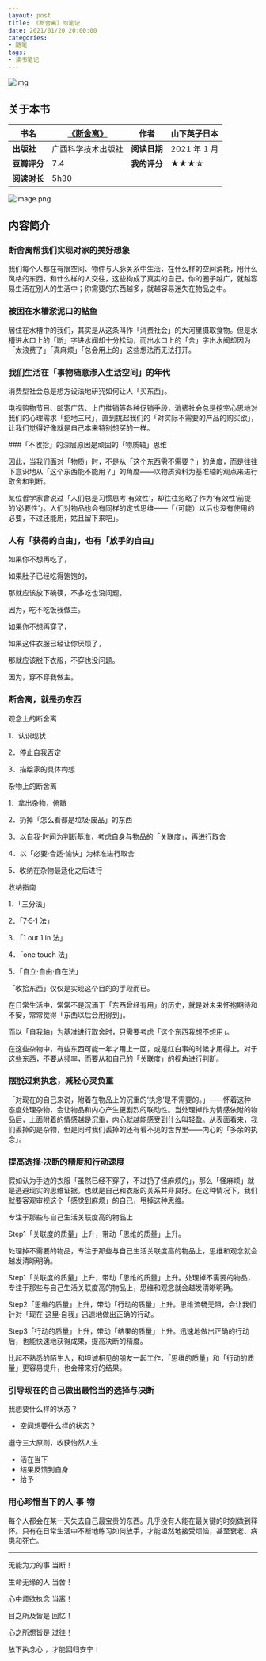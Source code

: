 ```yaml
---
layout: post
title: 《断舍离》的笔记
date: 2021/01/20 20:00:00
categories:
- 随笔
tags:
- 读书笔记
---
```


![img](https://pics.naaln.com/blog/2022-04-05-e1d80a.png-basicBlog)

## 关于本书

| **书名**     | [《断舍离》](https://book.douban.com/subject/24749465/) | **作者**     | 山下英子日本 |
| ------------ | ------------------------------------------------------- | ------------ | ------------ |
| **出版社**   | 广西科学技术出版社                                      | **阅读日期** | 2021 年 1 月    |
| **豆瓣评分** | 7.4                                                     | **我的评分** | ★★★☆         |
| **阅读时长** | 5h30                                                    |              |              |

![image.png](https://pics.naaln.com/blog/2022-04-05-f369fd.png-basicBlog)

## 内容简介

### 断舍离帮我们实现对家的美好想象

我们每个人都在有限空间、物件与人脉关系中生活，在什么样的空间消耗，用什么风格的东西，和什么样的人交往，这些构成了真实的自己。你的圈子越广，就越容易生活在别人的生活中；你需要的东西越多，就越容易迷失在物品之中。

### 被困在水槽淤泥口的鲇鱼

居住在水槽中的我们，其实是从这条叫作「消费社会」的大河里摄取食物。但是水槽进水口上的「断」字进水阀却十分松动，而出水口上的「舍」字出水阀却因为「太浪费了」「真麻烦」「总会用上的」这些想法而无法打开。

### 我们生活在「事物随意渗入生活空间」的年代

消费型社会总是想方设法地研究如何让人「买东西」。

电视购物节目、邮寄广告、上门推销等各种促销手段，消费社会总是挖空心思地对我们的心理需求「挖地三尺」，直到挑起我们的「对实际不需要的产品的购买欲」，让我们觉得好像就是自己本来特别想买的一样。

###「不收拾」的深层原因是顽固的「物质轴」思维

因此，当我们面对「物质」时，不是从「这个东西需不需要？」的角度，而是往往下意识地从「这个东西能不能用？」的角度——以物质资料为基准轴的观点来进行取舍和判断。

某位哲学家曾说过「人们总是习惯思考‘有效性’，却往往忽略了作为‘有效性’前提的‘必要性’」。人们对物品也会有同样的定式思维——「（可能）以后也没有使用的必要，不过还能用，姑且留下来吧」。

### 人有「获得的自由」，也有「放手的自由」

如果你不想再吃了，

如果肚子已经吃得饱饱的，

那就应该放下碗筷，不多吃也没问题。

因为，吃不吃饭我做主。

如果你不想再穿了，

如果这件衣服已经让你厌烦了，

那就应该脱下衣服，不穿也没问题。

因为，穿不穿我做主。

### 断舍离，就是扔东西

观念上的断舍离

1．认识现状

2．停止自我否定

3．描绘家的具体构想

杂物上的断舍离

1．拿出杂物，俯瞰

2．扔掉「怎么看都是垃圾·废品」的东西

3．以自我·时间为判断基准，考虑自身与物品的「关联度」，再进行取舍

4．以「必要·合适·愉快」为标准进行取舍

5．收纳在杂物最适化之后进行

收纳指南

1．「三分法」

2．「7·5·1 法」

3．「1 out 1 in 法」

4．「one touch 法」

5．「自立·自由·自在法」

「收拾东西」仅仅是实现这个目的的手段而已。

在日常生活中，常常不是沉湎于「东西曾经有用」的历史，就是对未来怀抱期待和不安，常常觉得「东西以后会用得到」。

而以「自我轴」为基准进行取舍时，只需要考虑「这个东西我想不想用」。

在这些杂物中，有些东西可能一年才用上一回，或是红白事的时候才用得上。对于这些东西，不要从频率，而要从和自己的「关联度」的视角进行判断。

### 摆脱过剩执念，减轻心灵负重

「对现在的自己来说，附着在物品上的沉重的‘执念’是不需要的。」——怀着这种态度处理杂物，会让物品和内心产生更剧烈的联动性。当处理掉作为情感依附的物品后，上面附着的情感越是沉重，内心就越能感受到什么叫轻盈。从表面看来，我们丢掉的是杂物，但是同时我们丢掉的还有看不见的世界里——内心的「多余的执念」。

### 提高选择·决断的精度和行动速度

假如认为手边的衣服「虽然已经不穿了，不过扔了怪麻烦的」，那么「怪麻烦」就是逃避现实的思维证据。也就是自己和衣服的关系并非良好。在这种情况下，我们就要客观审视这个「感觉到麻烦」的自己，甩掉这种思维。

专注于那些与自己生活关联度高的物品上

Step1「关联度的质量」上升，带动「思维的质量」上升。

处理掉不需要的物品，专注于那些与自己生活关联度高的物品上，思维和观念就会越发清晰明确。

Step1「关联度的质量」上升，带动「思维的质量」上升。处理掉不需要的物品，专注于那些与自己生活关联度高的物品上，思维和观念就会越发清晰明确。

Step2「思维的质量」上升，带动「行动的质量」上升。思维流畅无阻，会让我们针对「现在·这里·自我」迅速地做出正确的行动。

Step3「行动的质量」上升，带动「结果的质量」上升。迅速地做出正确的行动后，也能快速地获得成果，提高决断的精度。

比起不熟悉的陌生人，和坦诚相见的朋友一起工作，「思维的质量」和「行动的质量」更容易提升，也会带来好的结果。

### 引导现在的自己做出最恰当的选择与决断

我想要什么样的状态？

- 空间想要什么样的状态？

遵守三大原则，收获怡然人生

- 活在当下
- 结果反馈到自身
- 给予

### 用心珍惜当下的人·事·物

每个人都会在某一天失去自己最宝贵的东西。几乎没有人能在最关键的时刻做到释怀。只有在日常生活中不断地练习如何放手，才能坦然地接受烦恼，甚至衰老、病患和死亡。

------

无能为力的事 当断！

生命无缘的人 当舍！

心中烦欲执念 当离！

目之所及皆是 回忆！

心之所想皆是 过往！

放下执念心 ，才能回归安宁！

